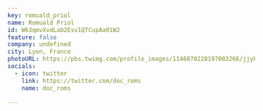 ```yaml
---
key: romuald_priol
name: Romuald Priol
id: W63qmvXvdLab2Esv1QTCupAa01W2
feature: false
company: undefined
city: Lyon, France
photoURL: https://pbs.twimg.com/profile_images/1146070228197003266/jjyPTLDn_normal.png
socials:
  - icon: twitter
    link: https://twitter.com/doc_roms
    name: doc_roms

---
```



